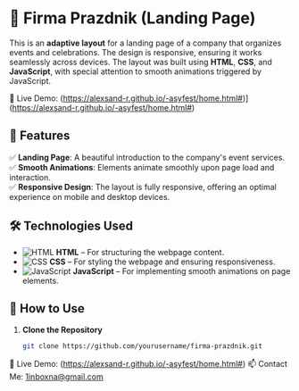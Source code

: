 # 🎉 Firma Prazdnik (Landing Page)

This is an **adaptive layout** for a landing page of a company that organizes events and celebrations. The design is responsive, ensuring it works seamlessly across devices. The layout was built using **HTML**, **CSS**, and **JavaScript**, with special attention to smooth animations triggered by JavaScript.

🔗 Live Demo:  (https://alexsand-r.github.io/-asyfest/home.html#)](https://alexsand-r.github.io/-asyfest/home.html#)

## 📌 Features

✅ **Landing Page**: A beautiful introduction to the company's event services.  
✅ **Smooth Animations**: Elements animate smoothly upon page load and interaction.  
✅ **Responsive Design**: The layout is fully responsive, offering an optimal experience on mobile and desktop devices.

## 🛠️ Technologies Used

- ![HTML](https://img.shields.io/badge/HTML-232F3E?style=for-the-badge&logo=html5&logoColor=E34F26) **HTML** – For structuring the webpage content.  
- ![CSS](https://img.shields.io/badge/CSS-232F3E?style=for-the-badge&logo=css3&logoColor=1572B6) **CSS** – For styling the webpage and ensuring responsiveness.  
- ![JavaScript](https://img.shields.io/badge/JavaScript-232F3E?style=for-the-badge&logo=javascript&logoColor=F7DF1E) **JavaScript** – For implementing smooth animations on page elements.

## 🚀 How to Use

1. **Clone the Repository**  
   
   ```bash
   git clone https://github.com/yourusername/firma-prazdnik.git


🔗 Live Demo:  (https://alexsand-r.github.io/-asyfest/home.html#)
📫 Contact Me:
1inboxna@gmail.com

